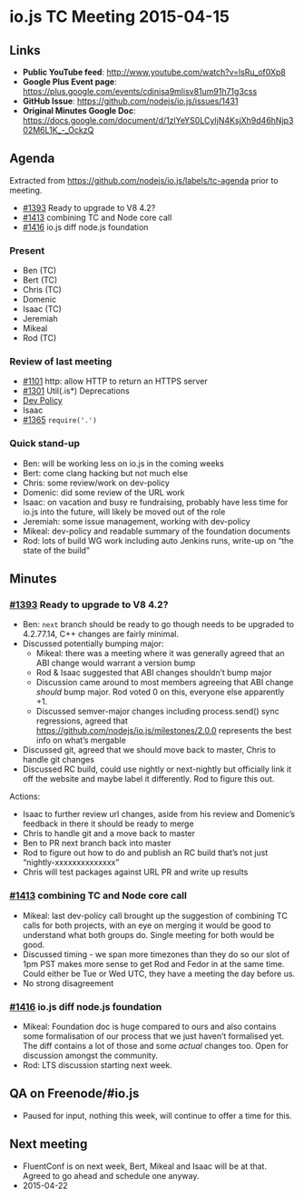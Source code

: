 # io.js TC Meeting 2015-04-15

## Links

* **Public YouTube feed**: http://www.youtube.com/watch?v=lsRu_of0Xp8
* **Google Plus Event page**: https://plus.google.com/events/cdinisa9mlisv81um91h71g3css
* **GitHub Issue**: https://github.com/nodejs/io.js/issues/1431
* **Original Minutes Google Doc**: https://docs.google.com/document/d/1zlYeYS0LCyIjN4KsjXh9d46hNjp302M6L1K_-_OckzQ

## Agenda

Extracted from https://github.com/nodejs/io.js/labels/tc-agenda prior to meeting.

* [#1393](https://github.com/nodejs/io.js/issues/1393) Ready to upgrade to V8 4.2?
* [#1413](https://github.com/nodejs/io.js/issues/1413) combining TC and Node core call
* [#1416](https://github.com/nodejs/io.js/issues/1416) io.js diff node.js foundation

### Present

* Ben (TC)
* Bert (TC)
* Chris (TC)
* Domenic
* Isaac (TC)
* Jeremiah
* Mikeal
* Rod (TC)

### Review of last meeting

* [#1101](https://github.com/nodejs/io.js/pull/1101) http: allow HTTP to return an HTTPS server
* [#1301](https://github.com/nodejs/io.js/pull/1301) Util(.is*) Deprecations
* [Dev Policy](https://github.com/jasnell/dev-policy)
* Isaac
* [#1365](https://github.com/nodejs/io.js/issues/1356) `require('.')`

### Quick stand-up

* Ben: will be working less on io.js in the coming weeks
* Bert: come clang hacking but not much else
* Chris: some review/work on dev-policy
* Domenic: did some review of the URL work
* Isaac: on vacation and busy re fundraising, probably have less time for io.js into the future, will likely be moved out of the role
* Jeremiah: some issue management, working with dev-policy
* Mikeal: dev-policy and readable summary of the foundation documents
* Rod: lots of build WG work including auto Jenkins runs, write-up on “the state of the build”

## Minutes

### [#1393](https://github.com/nodejs/io.js/issues/1393) Ready to upgrade to V8 4.2?

* Ben: `next` branch should be ready to go though needs to be upgraded to 4.2.77.14, C++ changes are fairly minimal.
* Discussed potentially bumping major:
  - Mikeal: there was a meeting where it was generally agreed that an ABI change would warrant a version bump
  - Rod & Isaac suggested that ABI changes shouldn’t bump major
  - Discussion came around to most members agreeing that ABI change _should_ bump major. Rod voted 0 on this, everyone else apparently +1.
  - Discussed semver-major changes including process.send() sync regressions, agreed that https://github.com/nodejs/io.js/milestones/2.0.0 represents the best info on what’s mergable
* Discussed git, agreed that we should move back to master, Chris to handle git changes
* Discussed RC build, could use nightly or next-nightly but officially link it off the website and maybe label it differently. Rod to figure this out.

Actions:
 - Isaac to further review url changes, aside from his review and Domenic’s feedback in there it should be ready to merge
 - Chris to handle git and a move back to master
 - Ben to PR next branch back into master
 - Rod to figure out how to do and publish an RC build that’s not just “nightly-xxxxxxxxxxxxxx”
 - Chris will test packages against URL PR and write up results

### [#1413](https://github.com/nodejs/io.js/issues/1413) combining TC and Node core call

* Mikeal: last dev-policy call brought up the suggestion of combining TC calls for both projects, with an eye on merging it would be good to understand what both groups do. Single meeting for both would be good.
* Discussed timing - we span more timezones than they do so our slot of 1pm PST makes more sense to get Rod and Fedor in at the same time. Could either be Tue or Wed UTC, they have a meeting the day before us.
* No strong disagreement

### [#1416](https://github.com/nodejs/io.js/issues/1416) io.js diff node.js foundation

* Mikeal: Foundation doc is huge compared to ours and also contains some formalisation of our process that we just haven’t formalised yet. The diff contains a lot of those and some _actual_ changes too. Open for discussion amongst the community.
* Rod: LTS discussion starting next week.

## QA on Freenode/#io.js

* Paused for input, nothing this week, will continue to offer a time for this.

## Next meeting

* FluentConf is on next week, Bert, Mikeal and Isaac will be at that. Agreed to go ahead and schedule one anyway.
* 2015-04-22
